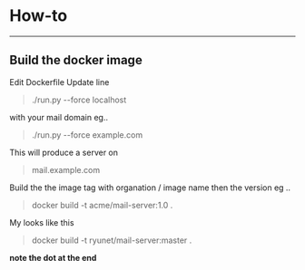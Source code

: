 # How-to

---

## Build the docker image

Edit Dockerfile
Update line

> ./run.py --force localhost

with your mail domain eg..

> ./run.py --force example.com

This will produce a server on

> mail.example.com

Build the the image
tag with organation / image name then the version eg ..

> docker build -t acme/mail-server:1.0 .

My looks like this

> docker build -t ryunet/mail-server:master .

**note the dot at the end**
